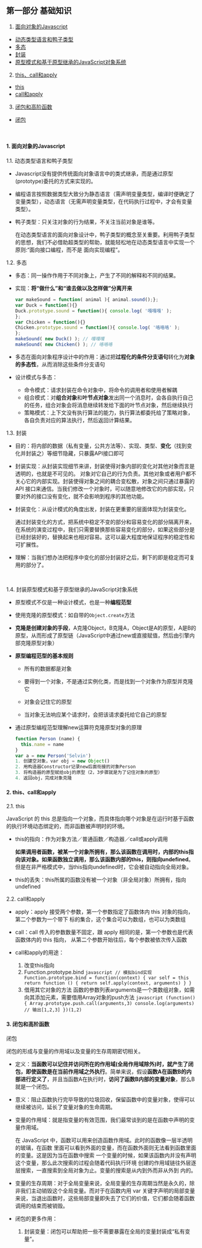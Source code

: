 ## 第一部分 基础知识

1. [面向对象的Javascript](#1)
  * [动态类型语言和鸭子类型](#1.1)
  * [多态](#1.2)
  * [封装](#1.3)
  * [原型模式和基于原型继承的JavaScript对象系统](#1.4)

2. [this、call和apply](#2)
  * [this](#2.1)
  * [call和apply](#2.2)

3. [闭包和高阶函数](#3)
  * [闭包](#3.1)

   ​

#### <a name="1">1. 面向对象的Javascript</a>


  <a name="#1.1">1.1. 动态类型语言和鸭子类型</a>

  * Javascript没有提供传统面向对象语言中的类式继承，而是通过原型(prototype)委托的方式来实现的。

  * 编程语言按照数据类型大致分为静态语言（需声明变量类型，编译时便确定了变量类型），动态语言（无需声明变量类型，在代码执行过程中，才会有变量类型）。
  
  * 鸭子类型：只关注对象的行为结果，不关注当前对象是谁等。

    在动态类型语言的面向对象设计中，鸭子类型的概念至关重要。利用鸭子类型的思想，我们不必借助超类型的帮助，就能轻松地在动态类型语言中实现一个原则:“面向接口编程，而不是 面向实现编程”。



  <a name="#1.2">1.2. 多态</a>

  * 多态：同一操作作用于不同对象上，产生了不同的解释和不同的结果。

  * 实现：**将“做什么”和“谁去做以及怎样做”分离开来**

      ```javascript
      var makeSound = function( animal ){ animal.sound();};
      var Duck = function(){}
      Duck.prototype.sound = function(){ console.log( '嘎嘎嘎' );
      };
      var Chicken = function(){}
      Chicken.prototype.sound = function(){ console.log( '咯咯咯' );
      };
      makeSound( new Duck() ); // 嘎嘎嘎
      makeSound( new Chicken() ); // 咯咯咯
      ```

  * 多态在面向对象程序设计中的作用：通过把**过程化的条件分支语句**转化为**对象的多态性**，从而消除这些条件分支语句

  * 设计模式与多态：

    * 命令模式：请求封装在命令对象中，将命令的调用者和使用者解耦
    * 组合模式：对**组合对象**和**叶节点对象**发出同一个消息时，会各自执行自己的任务，组合对象会将消息继续转发给下面的叶节点对象，然后继续执行
    * 策略模式：上下文没有执行算法的能力，执行算法都委托给了策略对象，各自负责对应的算法执行，然后返回计算结果。



  <a name="#1.3">1.3. 封装</a>

  * 目的：将内部的数据（私有变量，公共方法等）、实现、类型、**变化**（找到变化并封装之）等细节隐藏，只暴露API接口即可

  * 封装实现：从封装实现细节来讲，封装使得对象内部的变化对其他对象而言是透明的，也就是不可见的。 对象对它自己的行为负责。其他对象或者用户都不关心它的内部实现。封装使得对象之间的耦合变松散，对象之间只通过暴露的 API 接口来通信。当我们修改一个对象时，可以随意地修改它的内部实现，只要对外的接口没有变化，就不会影响到程序的其他功能。

  * 封装变化：从设计模式的角度出发，封装在更重要的层面体现为封装变化。
    
    通过封装变化的方式，把系统中稳定不变的部分和容易变化的部分隔离开来，在系统的演变过程中，我们只需要替换那些容易变化的部分，如果这些部分是已经封装好的，替换起来也相对容易。这可以最大程度地保证程序的稳定性和可扩展性。

  * 理解：当我们想办法把程序中变化的部分封装好之后，剩下的即是稳定而可复用的部分了。

    ​

  <a name="#1.4">1.4. 封装原型模式和基于原型继承的JavaScript对象系统</a>

  * 原型模式不仅是一种设计模式，也是一种**编程范型**

  * 使用克隆的原型模式：如自带的`Object.create`方法

  * **克隆是创建对象的手段**，A克隆Object，B克隆A，Object是A的原型，A是B的原型，从而形成了原型链（JavaScript中通过new或直接赋值，然后由引擎内部克隆原型对象）

  * **原型编程范型的基本规则**

    * 所有的数据都是对象

    * 要得到一个对象，不是通过实例化类，而是找到一个对象作为原型并克隆它

    * 对象会记住它的原型

    * 当对象无法响应某个请求时，会把该请求委托给它自己的原型

  * 通过原型编程范型理解new运算符克隆原型对象的原理

    ```javascript
    function Person (name) {
      this.name = name
    }
    var a = new Person('Selvin')
    1. 创建空对象，var obj = new Object()
    2. 用构造器Constructor记录new后面衔接的对象Person
    3. 将构造器的原型赋给obj的原型（2，3步骤就是为了记住对象的原型）
    4. 返回obj，完成对象克隆
    ```




#### <a name="#2">2. this、call和apply</a>

  <a name="#2.1">2.1. this</a>

  JavaScript 的 this 总是指向一个对象，而具体指向哪个对象是在运行时基于函数的执行环境动态绑定的，而非函数被声明时的环境。

  * this的指向：作为对象方法／普通函数／构造器／call或apply调用

    **如果调用者函数，被某一个对象所拥有，那么该函数在调用时，内部的this指向该对象。如果函数独立调用，那么该函数内部的this，则指向undefined**。但是在非严格模式中，当this指向undefined时，它会被自动指向全局对象。

  * this的丢失：this所属的函数没有被一个对象（非全局对象）所拥有，指向undefined

  ​<a name="#2.2">2.2. call和apply</a>

  * apply：apply 接受两个参数，第一个参数指定了函数体内 this 对象的指向，第二个参数为一个带下 标的集合，这个集合可以为数组，也可以为类数组

  * call：call 传入的参数数量不固定，跟 apply 相同的是，第一个参数也是代表函数体内的 this 指向， 从第二个参数开始往后，每个参数被依次传入函数

  * call和apply的用途：

    1. 改变this指向
    2. Function.prototype.bind 
			```javascript
			// 模拟bind实现
			Function.prototype.bind = function(context) {
				var self = this
				return function () {
					return self.apply(context, arguments)
				}
			}
			```
    3. 借用其它对象的方法
			函数的参数列表arguments是一个类数组对象，如需向其添加元素，需要借用Array对象的push方法
			```javascript
			(function(){
				Array.prototype.push.call(arguments,3)
				console.log(arguments) // 输出[1,2,3]
			})(1,2)
			```

#### <a name="#3">3. 闭包和高阶函数</a>

  <a name="3.1">闭包</a>

  闭包的形成与变量的作用域以及变量的生存周期密切相关。

  * 定义：**当函数可以记住并访问所在的作用域(全局作用域除外)时，就产生了闭包，即使函数是在当前作用域之外执行**。简单来说，假设**函数A在函数B的内部进行定义了**，并且当函数A在执行时，**访问了函数B内部的变量对象**，那么B就是一个闭包。

  * 意义：阻止函数执行完毕导致的垃圾回收，保留函数中的变量对象，使得可以继续被访问，延长了变量对象的生命周期。

  * 变量的作用域：就是指变量的有效范围，我们最常谈到的是在函数中声明的变量作用域。

    在 JavaScript 中，函数可以用来创造函数作用域。此时的函数像一层半透明的玻璃，在函数 里面可以看到外面的变量，而在函数外面则无法看到函数里面的变量。这是因为当在函数中搜索 一个变量的时候，如果该函数内并没有声明这个变量，那么此次搜索的过程会随着代码执行环境 创建的作用域链往外层逐层搜索，一直搜索到全局对象为止。变量的搜索是从内到外而非从外到 内的。

  * 变量的生存周期：对于全局变量来说，全局变量的生存周期当然是永久的，除非我们主动销毁这个全局变量。而对于在函数内用 var 关键字声明的局部变量来说，当退出函数时，这些局部变量即失去了它们的价值，它们都会随着函数调用的结束而被销毁。
​			
  * 闭包的更多作用：

    1. 封装变量：闭包可以帮助把一些不需要暴露在全局的变量封装成“私有变量”。 
​	



​	
